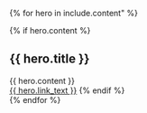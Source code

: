 
{% for hero in include.content" %}
<div class="design-preview">
  <section class="usa-hero full-hero-image" style="background-image: url({{ hero.media }});" aria-label="Introduction">
    <div class="grid-container">
    {% if hero.content %}
    <h1>{{ hero.title }}</h1>
    <div class="intro" style="max-width: 60ex;">{{ hero.content }}</div>
    <a href="{{ hero.link }}" class="usa-button">{{ hero.link_text }}</a>
    {% endif %}
    </div>
  </section>
</div>
{% endfor %}
